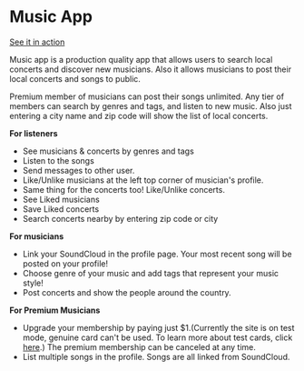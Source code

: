 # Music App

[See it in action](https://music-app-ghbooth12.herokuapp.com/)

Music app is a production quality app that allows users to search local concerts and discover new musicians. Also it allows musicians to post their local concerts and songs to public.

Premium member of musicians can post their songs unlimited. Any tier of members can search by genres and tags, and listen to new music. Also just entering a city name and zip code will show the list of local concerts.


**For listeners**

* See musicians & concerts by genres and tags
* Listen to the songs
* Send messages to other user.
* Like/Unlike musicians at the left top corner of musician's profile.
* Same thing for the concerts too! Like/Unlike concerts.
* See Liked musicians
* Save Liked concerts
* Search concerts nearby by entering zip code or city

**For musicians**

* Link your SoundCloud in the profile page. Your most recent song will be posted on your profile!
* Choose genre of your music and add tags that represent your music style!
* Post concerts and show the people around the country.

**For Premium Musicians**

* Upgrade your membership by paying just $1.(Currently the site is on test mode, genuine card can't be used. To learn more about test cards, click [here](https://stripe.com/docs/testing#cards).) The premium membership can be canceled at any time.
* List multiple songs in the profile. Songs are all linked from SoundCloud.